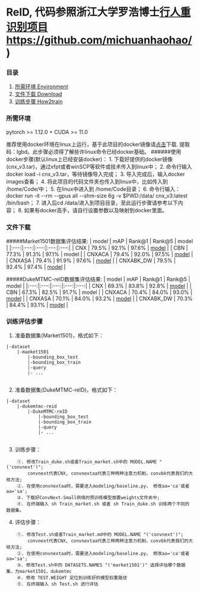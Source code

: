 # ReID, 代码参照浙江大学罗浩博士[行人重识别项目](https://github.com/michuanhaohao/)https://github.com/michuanhaohao/)


### 目录
1. [所需环境 Environment](#所需环境)
2. [文件下载 Download](#文件下载)
3. [训练步骤 How2train](#训练评估步骤)

### 所需环境
pytorch >= 1.12.0 + CUDA >= 11.0

推荐使用docker环境在linux上运行，基于此项目的docker镜像请[点击](https://pan.baidu.com/s/1963dCct6ZERe2PB1vVDohQ?pwd=lgbd
)下载. 提取码：lgbd。此步骤必须得了解些许linux命令已经docker基础。
######使用docker步骤(默认linux上已经安装docker)：
    1. 下载好提供的docker镜像(cnx_v3.tar)，通过xfpt或者winSCP等软件或技术传入到linux中；
    2. 命令行输入 docker load -i cnx_v3.tar，等待镜像导入完成；
    3. 导入完成后，输入docker images查看；
    4. 将此项目的代码文件夹也传入到linux中，比如传入到 /home/Code/中；
    5. 在linux中进入到 /home/Code目录；
    6. 命令行输入：docker run -it --rm --gpus all --shm-size 6g -v $PWD:/data/ cnx_v3:latest /bin/bash； 
    7. 进入后cd /data/进入到项目目录，至此运行步骤请参考以下内容；
    8. 如果有docker高手，请自行设置参数以及映射到docker里面。

### 文件下载
#####Market1501数据集评估结果:
| model |  mAP | Rank@1 | Rank@5 |  model |
|:---:|:---:|:---:|:---:|:---:|
| CNX | 79.5% | 92.1% | 97.6% | [model](https://pan.baidu.com/s/1eiIw7vzk8SlT3uFbA9ANzQ?pwd=1vw1) |
| CBN | 77.3% | 91.3% | 97.1% | model |
| CNXACA | 79.4% | 92.0% | 97.5% | [model](https://pan.baidu.com/s/1W-9rp_EVhvN7wsA7hB47Ng?pwd=weqb) |
| CNXASA | 79.4% | 91.9% | 97.6% | [model](https://pan.baidu.com/s/1ijhj7C85O7rRVviyfAF5_w?pwd=v0tk) |
| CNXABK_DW | 79.5% | 92.4% | 97.4% | [model](https://pan.baidu.com/s/1CChlgdPON18eiX9jVjoTeA?pwd=5e1o) |

#####DukeMTMC-reID数据集评估结果:
| model |  mAP | Rank@1 | Rank@5 |  model |
|:---:|:---:|:---:|:---:|:---:|
| CNX | 69.3% | 83.8% | 92.8% | [model](https://pan.baidu.com/s/1FS3jyJHeTSzIUWS-mq-FpA?pwd=7k94) |
| CBN | 67.3% | 82.5% | 91.7% | model |
| CNXACA | 70.4% | 84.0% | 93.0% | [model](https://pan.baidu.com/s/1-0t6IhfWOZec2qWQPz5KIQ?pwd=igmo) |
| CNXASA | 70.1% | 84.0% | 93.2% | [model](https://pan.baidu.com/s/11mZKHqevofvFpvBRECHqSg?pwd=ndrj) |
| CNXABK_DW | 70.3% | 84.4% | 93.1% | [model](https://pan.baidu.com/s/1OT18VRPLEBf1xr9lgZ9u5A?pwd=0rpz) |


### 训练评估步骤
1. 准备数据集(Market1501)，格式如下：
```
|-dataset
    |-maeket1501
        |-bounding_box_test
        |-bounding_box_train
        |-query
        |- ...
        
```

2. 准备数据集(DukeMTMC-reID)，格式如下：
```
|-dataset
    |-dukemtmc-reid
        |-DukeMTMC-reID
            |-bounding_box_test
            |-bounding_box_train
            |-query
            |- ...
        
```
3. 训练步骤：
```
    ①. 修改Train_duke.sh或者Train_market.sh中的 MODEL.NAME "('convnext')";
        convnext代表CNX, convnextaa代表三种两种注意力机制，convbk代表我们的大核方法;
    ②. 在使用convnextaa时，需要进入modeling/baseline.py， 修改aa='ca'或者aa='sa';
    ③. 下载好ConvNext-Small网络的预训练模型放置weights文件夹中;
    ④. 在终端输入 sh Train_market.sh 或者 sh Train_duke.sh 训练两个不同的数据集。
```

4. 评估步骤：
```
    ①. 修改Test.sh或者Train_market.md中的 MODEL.NAME "('convnext')";
        convnext代表CNX, convnextaa代表三种两种注意力机制，convbk代表我们的大核方法;
    ②. 在使用convnextaa时，需要进入modeling/baseline.py， 修改aa='ca'或者aa='sa';
    ③. 修改Test.sh中的 DATASETS.NAMES "('market1501')" 选择评估哪个数据集，为market1501，dukemtmc
    ④. 修改 TEST.WEIGHT 定位到训练好的模型权重路径
    ⑤. 在终端输入 sh Test.sh 进行评估
```



